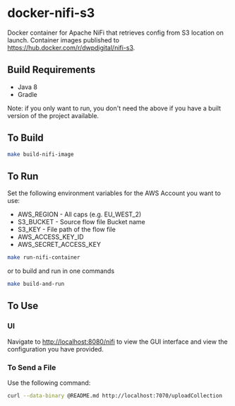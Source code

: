  # docker-nifi-s3
Docker container for Apache NiFi that retrieves config from S3 location on launch. Container images published to https://hub.docker.com/r/dwpdigital/nifi-s3.

## Build Requirements
- Java 8
- Gradle

Note: if you only want to run, you don't need the above if you have a built version of the project available.

## To Build
```bash
make build-nifi-image
```

## To Run
Set the following environment variables for the AWS Account you want to use:
- AWS_REGION - All caps (e.g. EU_WEST_2)
- S3_BUCKET - Source flow file Bucket name
- S3_KEY - File path of the flow file
- AWS_ACCESS_KEY_ID
- AWS_SECRET_ACCESS_KEY

```bash
make run-nifi-container
```

or to build and run in one commands

```bash
make build-and-run
```

## To Use
### UI
Navigate to [http://localhost:8080/nifi](http://localhost:8080/nifi) to view the GUI interface and view the configuration you have provided.


### To Send a File
Use the following command:
```bash
curl --data-binary @README.md http://localhost:7070/uploadCollection 
```